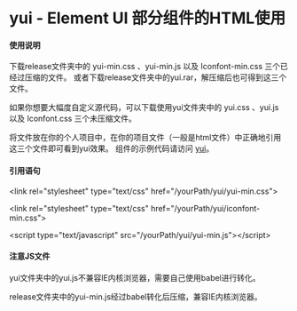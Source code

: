# yui - Element UI 部分组件的HTML使用

#### 使用说明

下载release文件夹中的 yui-min.css 、yui-min.js 以及 Iconfont-min.css 三个已经过压缩的文件。
或者下载release文件夹中的yui.rar，解压缩后也可得到这三个文件。

如果你想要大幅度自定义源代码，可以下载使用yui文件夹中的 
yui.css 、yui.js 以及 Iconfont.css 三个未压缩文件。

将文件放在你的个人项目中，在你的项目文件（一般是html文件）中正确地引用这三个文件即可看到yui效果。 
组件的示例代码请访问 [yui](http://yangzhimin.xyz/ "yui")。


#### 引用语句

&lt;link rel="stylesheet" type="text/css" href="/yourPath/yui/yui-min.css"&gt;

&lt;link rel="stylesheet" type="text/css" href="/yourPath/yui/iconfont-min.css"&gt;

&lt;script type="text/javascript" src="/yourPath/yui/yui-min.js"&gt;&lt;/script&gt;


#### 注意JS文件

yui文件夹中的yui.js不兼容IE内核浏览器，需要自己使用babel进行转化。

release文件夹中的yui-min.js经过babel转化后压缩，兼容IE内核浏览器。
